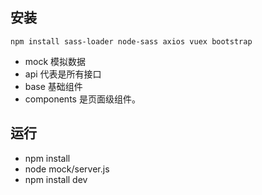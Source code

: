 ## 安装
```
npm install sass-loader node-sass axios vuex bootstrap
```
- mock 模拟数据
-  api 代表是所有接口
- base 基础组件
- components 是页面级组件。

## 运行
- npm install 
- node  mock/server.js
- npm install dev

